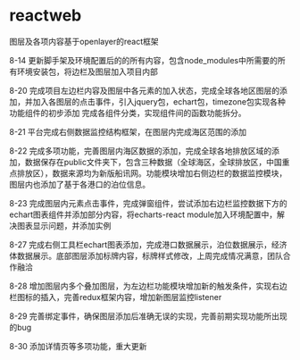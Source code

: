# reactweb
图层及各项内容基于openlayer的react框架

8-14
更新脚手架及环境配置后的的所有内容，包含node_modules中所需要的所有环境安装包，将边栏及图层加入项目内部

8-20
完成项目左边栏内容及图层中各元素的加入状态，完成全球各地区图层的添加，并加入各图层的点击事件，引入jquery包，echart包，timezone包实现各种功能组件的初步添加
完成各组件分类，实现组件间的函数功能拆分。

8-21
平台完成右侧数据监控结构框架，在图层内完成海区范围的添加

8-22
完成多项功能，完善图层内海区数据的添加，完成全球各地排放区域的添加，数据保存在public文件夹下，包含三种数据（全球海区，全球排放区，中国重点排放区），数据来源均为新版船讯网。功能模块增加右侧边栏的数据监控模块，图层内也添加了基于各港口的泊位信息。

8-23
完成图层内元素点击事件，完成弹窗组件，尝试添加右边栏监控数据下方的echart图表组件并添加部分内容，将echarts-react module加入环境配置中，解决图表显示问题，并添加实例

8-27
完成右侧工具栏echart图表添加，完成港口数据展示，泊位数据展示，经济体数据展示。底部图层添加标牌内容，标牌样式修改，上周完成情况满意，团队合作融洽

8-28
增加图层内多个叠加图层，为左边栏功能模块增加新的触发条件，实现右边栏图标的插入，完善redux框架内容，增加新图层监控listener

8-29
完善绑定事件，确保图层添加后准确无误的实现，完善前期实现功能所出现的bug

8-30
添加详情页等多项功能，重大更新
